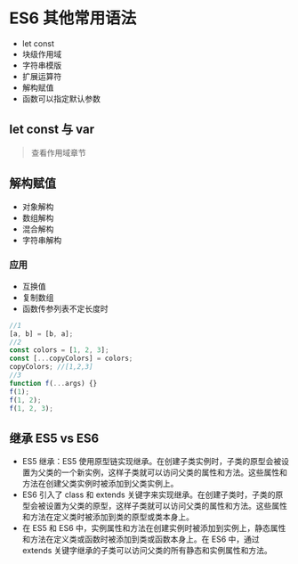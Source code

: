 <!--
 * @Author: 鱼小柔
 * @Date: 2021-06-06 11:00:11
 * @LastEditors: your name
 * @LastEditTime: 2021-06-06 11:09:10
 * @Description: file content
-->
# ES6 其他常用语法

- let const
- 块级作用域
- 字符串模版
- 扩展运算符
- 解构赋值
- 函数可以指定默认参数

## let const 与 var

> 查看作用域章节

## 解构赋值

- 对象解构
- 数组解构
- 混合解构
- 字符串解构

### 应用

- 互换值
- 复制数组
- 函数传参列表不定长度时

```js
//1
[a, b] = [b, a];
//2
const colors = [1, 2, 3];
const [...copyColors] = colors;
copyColors; //[1,2,3]
//3 
function f(...args) {}
f(1);
f(1, 2);
f(1, 2, 3);
```

## 继承 ES5 vs ES6
- ES5 继承：ES5 使用原型链实现继承。在创建子类实例时，子类的原型会被设置为父类的一个新实例，这样子类就可以访问父类的属性和方法。这些属性和方法在创建父类实例时被添加到父类实例上。
- ES6 引入了 class 和 extends 关键字来实现继承。在创建子类时，子类的原型会被设置为父类的原型，这样子类就可以访问父类的属性和方法。这些属性和方法在定义类时被添加到类的原型或类本身上。
- 在 ES5 和 ES6 中，实例属性和方法在创建实例时被添加到实例上，静态属性和方法在定义类或函数时被添加到类或函数本身上。在 ES6 中，通过 extends 关键字继承的子类可以访问父类的所有静态和实例属性和方法。
